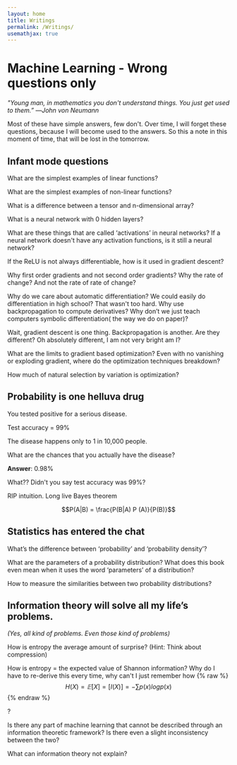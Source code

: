 ```yaml
---
layout: home
title: Writings
permalink: /Writings/
usemathjax: true
---
```


# Machine Learning - Wrong questions only

*"Young man, in mathematics you don't understand things. You just get used to them.”*
                                                        —_John von Neumann_

Most of these have simple answers, few don't. Over time, I will forget these questions, because I will become used to the answers. So this a note in this moment of time, that will be lost in the tomorrow.

## Infant mode questions

What are the simplest examples of linear functions?

What are the simplest examples of non-linear functions?

What is a difference between a tensor and n-dimensional array?

What is a neural network with 0 hidden layers?

What are these things that are called  ‘activations’ in neural networks? If a neural network doesn't have any activation functions, is it still a neural network?

If the ReLU is not always differentiable, how is it used in gradient descent? 

Why first order gradients and not second order gradients? Why the rate of change? And not the rate of rate of change? 

Why do we care about automatic differentiation? We could easily do differentiation in high school?  That wasn't too hard. Why use backpropagation to compute derivatives? Why don’t we just teach computers symbolic differentiation( the way we do on paper)?

Wait, gradient descent is one thing. Backpropagation is another. Are they different? Oh absolutely different, I am not very bright am I?

What are the limits to gradient based optimization? Even with no vanishing or exploding gradient, where do the optimization techniques breakdown?

How much of natural selection by variation is optimization?

## Probability is one helluva drug

You tested positive for a serious disease. 

Test accuracy = 99% 

The disease happens only to 1 in 10,000 people.

What are the chances that you actually have the disease? 

**Answer**: 0.98%

What?? Didn't you say test accuracy was 99%?

RIP intuition. Long live Bayes theorem

$$P(A|B) = \frac{P(B|A) P (A)}{P(B)}$$

## Statistics has entered the chat

What’s the difference between ‘probability’ and ‘probability density’?

What are the parameters of a probability distribution? What does this book even mean when it uses the word ‘parameters’ of a distribution?

How to measure the similarities between two probability distributions?

## Information theory will solve all my life’s problems.

*(Yes, all kind of problems. Even those kind of problems)*

How is entropy the average amount of surprise? (Hint: Think about compression)

How is entropy = the expected value of Shannon information? Why do I have to re-derive this every time, why can't I just remember how 
 {% raw %}
  $$  H(X) = 𝔼[X] = [I(X)] =  − \sum p(x) log p(x) $$
 {% endraw %}
 
?

Is there any part of machine learning that cannot be described through an information theoretic framework? Is there even a slight inconsistency between the two?

What can information theory not explain?